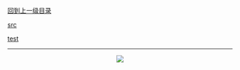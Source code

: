[回到上一级目录](https://github.com/zhaochenyou/Way-to-Algorithm/blob/master/Chapter-1-Sort/README.md)

[src](https://github.com/zhaochenyou/Way-to-Algorithm/raw/master/Chapter-1-Sort/src/InsertSort.hpp)

[test](https://github.com/zhaochenyou/Way-to-Algorithm/raw/master/Chapter-1-Sort/src/InsertSort.cpp)

----------
<p align="center"><img src="https://github.com/zhaochenyou/Way-to-Algorithm/raw/master/Chapter-1-Sort/res/InsertSort.png" /></p>

